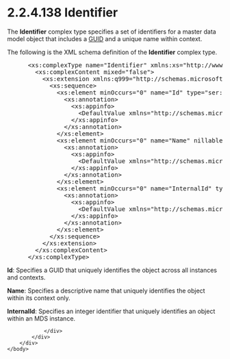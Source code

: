 <html dir="LTR" xmlns:mshelp="http://msdn.microsoft.com/mshelp" xmlns:ddue="http://ddue.schemas.microsoft.com/authoring/2003/5" xmlns:xlink="http://www.w3.org/1999/xlink" xmlns:tool="http://www.microsoft.com/tooltip">
    <head>
        <meta http-equiv="Content-Type" content="text/html; CHARSET=utf-8"></meta>
        <meta name="save" content="history"></meta>
        <title>2.2.4.138 Identifier</title>
        <xml>
            <mshelp:toctitle title="2.2.4.138 Identifier"></mshelp:toctitle>
            <mshelp:rltitle title="[MS-SSMDSWS-15]: Identifier"></mshelp:rltitle>
            <mshelp:keyword index="A" term="95c9ef80-bda5-4be4-b5ee-3d261934a440"></mshelp:keyword>
            <mshelp:attr name="DCSext.ContentType" value="open specification"></mshelp:attr>
            <mshelp:attr name="AssetID" value="95c9ef80-bda5-4be4-b5ee-3d261934a440"></mshelp:attr>
            <mshelp:attr name="TopicType" value="kbRef"></mshelp:attr>
            <mshelp:attr name="DCSext.Title" value="[MS-SSMDSWS-15]: Identifier" />
        </xml>
    </head>
    <body>
        <div id="header">
            <h1 class="heading">2.2.4.138 Identifier</h1>
        </div>
        <div id="mainSection">
            <div id="mainBody">
                <div id="allHistory" class="saveHistory"></div>
                <div id="sectionSection0" class="section" name="collapseableSection">
                    

<p>The <b>Identifier</b> complex type specifies a set of
identifiers for a master data model object that includes a <a href="ad350219-f30b-4bac-99e5-6477986f9a7a.html#gt_f49694cc-c350-462d-ab8e-816f0103c6c1">GUID</a> and a unique name
within context.</p>

<p>The following is the XML schema definition of the <b>Identifier</b>
complex type.</p>

<dl>
<dd>
<div><pre> &lt;xs:complexType name=&quot;Identifier&quot; xmlns:xs=&quot;http://www.w3.org/2001/XMLSchema&quot;&gt;
   &lt;xs:complexContent mixed=&quot;false&quot;&gt;
     &lt;xs:extension xmlns:q999=&quot;http://schemas.microsoft.com/sqlserver/masterdataservices/2009/09&quot; base=&quot;q999:DataContractBase&quot;&gt;
       &lt;xs:sequence&gt;
         &lt;xs:element minOccurs=&quot;0&quot; name=&quot;Id&quot; type=&quot;ser:guid&quot;&gt;
           &lt;xs:annotation&gt;
             &lt;xs:appinfo&gt;
               &lt;DefaultValue xmlns=&quot;http://schemas.microsoft.com/2003/10/Serialization/&quot; EmitDefaultValue=&quot;false&quot; /&gt;
             &lt;/xs:appinfo&gt;
           &lt;/xs:annotation&gt;
         &lt;/xs:element&gt;
         &lt;xs:element minOccurs=&quot;0&quot; name=&quot;Name&quot; nillable=&quot;true&quot; type=&quot;xs:string&quot;&gt;
           &lt;xs:annotation&gt;
             &lt;xs:appinfo&gt;
               &lt;DefaultValue xmlns=&quot;http://schemas.microsoft.com/2003/10/Serialization/&quot; EmitDefaultValue=&quot;false&quot; /&gt;
             &lt;/xs:appinfo&gt;
           &lt;/xs:annotation&gt;
         &lt;/xs:element&gt;
         &lt;xs:element minOccurs=&quot;0&quot; name=&quot;InternalId&quot; type=&quot;xs:int&quot;&gt;
           &lt;xs:annotation&gt;
             &lt;xs:appinfo&gt;
               &lt;DefaultValue xmlns=&quot;http://schemas.microsoft.com/2003/10/Serialization/&quot; EmitDefaultValue=&quot;false&quot; /&gt;
             &lt;/xs:appinfo&gt;
           &lt;/xs:annotation&gt;
         &lt;/xs:element&gt;
       &lt;/xs:sequence&gt;
     &lt;/xs:extension&gt;
   &lt;/xs:complexContent&gt;
 &lt;/xs:complexType&gt;
</pre></div>
</dd></dl>

<p><b>Id</b>: Specifies a GUID that uniquely identifies
the object across all instances and contexts.</p>

<p><b>Name</b>: Specifies a descriptive name that
uniquely identifies the object within its context only.</p>

<p><b>InternalId</b>: Specifies an integer identifier
that uniquely identifies an object within an MDS instance.</p>


                </div>
            </div>
        </div>
    </body>
</html>
